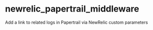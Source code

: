 newrelic_papertrail_middleware
==============================

Add a link to related logs in Papertrail via NewRelic custom parameters